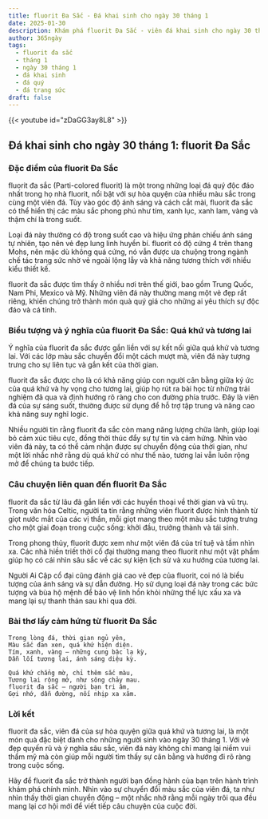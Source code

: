 ```yaml
---
title: fluorit Đa Sắc - Đá khai sinh cho ngày 30 tháng 1
date: 2025-01-30
description: Khám phá fluorit Đa Sắc - viên đá khai sinh cho ngày 30 tháng 1, biểu tượng của Quá khứ và tương lai. Cùng tìm hiểu ý nghĩa sâu sắc của viên đá độc đáo này.
author: 365ngày
tags:
  - fluorit đa sắc
  - tháng 1
  - ngày 30 tháng 1
  - đá khai sinh
  - đá quý
  - đá trang sức
draft: false
---
```


{{< youtube id="zDaGG3ay8L8" >}}


## Đá khai sinh cho ngày 30 tháng 1: fluorit Đa Sắc

### Đặc điểm của fluorit Đa Sắc

fluorit đa sắc (Parti-colored fluorit) là một trong những loại đá quý độc đáo nhất trong họ nhà fluorit, nổi bật với sự hòa quyện của nhiều màu sắc trong cùng một viên đá. Tùy vào góc độ ánh sáng và cách cắt mài, fluorit đa sắc có thể hiển thị các màu sắc phong phú như tím, xanh lục, xanh lam, vàng và thậm chí là trong suốt.

Loại đá này thường có độ trong suốt cao và hiệu ứng phản chiếu ánh sáng tự nhiên, tạo nên vẻ đẹp lung linh huyền bí. fluorit có độ cứng 4 trên thang Mohs, nên mặc dù không quá cứng, nó vẫn được ưa chuộng trong ngành chế tác trang sức nhờ vẻ ngoài lộng lẫy và khả năng tương thích với nhiều kiểu thiết kế.

fluorit đa sắc được tìm thấy ở nhiều nơi trên thế giới, bao gồm Trung Quốc, Nam Phi, Mexico và Mỹ. Những viên đá này thường mang một vẻ đẹp rất riêng, khiến chúng trở thành món quà quý giá cho những ai yêu thích sự độc đáo và cá tính.

### Biểu tượng và ý nghĩa của fluorit Đa Sắc: Quá khứ và tương lai

Ý nghĩa của fluorit đa sắc được gắn liền với sự kết nối giữa quá khứ và tương lai. Với các lớp màu sắc chuyển đổi một cách mượt mà, viên đá này tượng trưng cho sự liên tục và gắn kết của thời gian.

fluorit đa sắc được cho là có khả năng giúp con người cân bằng giữa ký ức của quá khứ và hy vọng cho tương lai, giúp họ rút ra bài học từ những trải nghiệm đã qua và định hướng rõ ràng cho con đường phía trước. Đây là viên đá của sự sáng suốt, thường được sử dụng để hỗ trợ tập trung và nâng cao khả năng suy nghĩ logic.

Nhiều người tin rằng fluorit đa sắc còn mang năng lượng chữa lành, giúp loại bỏ cảm xúc tiêu cực, đồng thời thúc đẩy sự tự tin và cảm hứng. Nhìn vào viên đá này, ta có thể cảm nhận được sự chuyển động của thời gian, như một lời nhắc nhở rằng dù quá khứ có như thế nào, tương lai vẫn luôn rộng mở để chúng ta bước tiếp.

### Câu chuyện liên quan đến fluorit Đa Sắc

fluorit đa sắc từ lâu đã gắn liền với các huyền thoại về thời gian và vũ trụ. Trong văn hóa Celtic, người ta tin rằng những viên fluorit được hình thành từ giọt nước mắt của các vị thần, mỗi giọt mang theo một màu sắc tượng trưng cho một giai đoạn trong cuộc sống: khởi đầu, trưởng thành và tái sinh.

Trong phong thủy, fluorit được xem như một viên đá của trí tuệ và tầm nhìn xa. Các nhà hiền triết thời cổ đại thường mang theo fluorit như một vật phẩm giúp họ có cái nhìn sâu sắc về các sự kiện lịch sử và xu hướng của tương lai.

Người Ai Cập cổ đại cũng đánh giá cao vẻ đẹp của fluorit, coi nó là biểu tượng của ánh sáng và sự dẫn đường. Họ sử dụng loại đá này trong các bức tượng và bùa hộ mệnh để bảo vệ linh hồn khỏi những thế lực xấu xa và mang lại sự thanh thản sau khi qua đời.

### Bài thơ lấy cảm hứng từ fluorit Đa Sắc

```
Trong lòng đá, thời gian ngủ yên,  
Màu sắc đan xen, quá khứ hiện diện.  
Tím, xanh, vàng – những cung bậc lạ kỳ,  
Dẫn lối tương lai, ánh sáng diệu kỳ.  

Quá khứ chẳng mờ, chỉ thêm sắc màu,  
Tương lai rộng mở, như sông chảy mau.  
fluorit đa sắc – người bạn tri âm,  
Gợi nhớ, dẫn đường, nối nhịp xa xăm.  
```

### Lời kết

fluorit đa sắc, viên đá của sự hòa quyện giữa quá khứ và tương lai, là một món quà đặc biệt dành cho những người sinh vào ngày 30 tháng 1. Với vẻ đẹp quyến rũ và ý nghĩa sâu sắc, viên đá này không chỉ mang lại niềm vui thẩm mỹ mà còn giúp mỗi người tìm thấy sự cân bằng và hướng đi rõ ràng trong cuộc sống.

Hãy để fluorit đa sắc trở thành người bạn đồng hành của bạn trên hành trình khám phá chính mình. Nhìn vào sự chuyển đổi màu sắc của viên đá, ta như nhìn thấy thời gian chuyển động – một nhắc nhở rằng mỗi ngày trôi qua đều mang lại cơ hội mới để viết tiếp câu chuyện của cuộc đời.